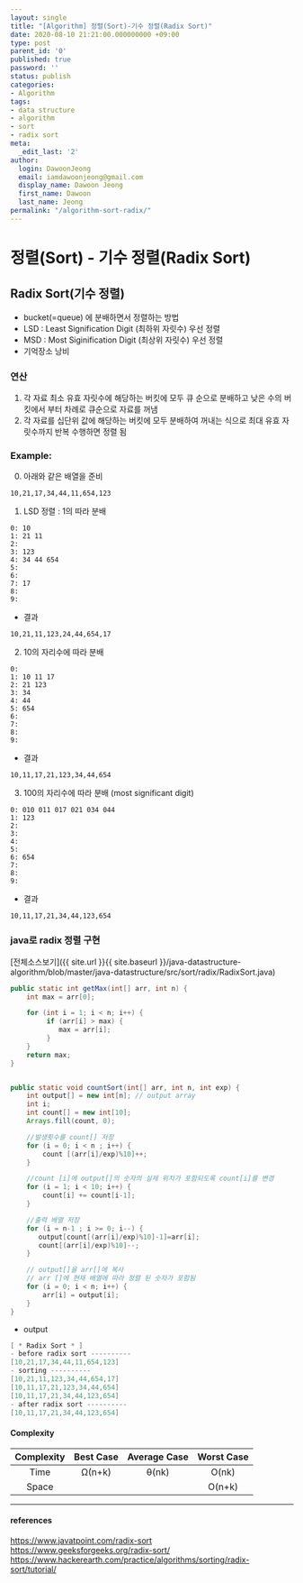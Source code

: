 ```yaml
---
layout: single
title: "[Algorithm] 정렬(Sort)-기수 정렬(Radix Sort)"
date: 2020-08-10 21:21:00.000000000 +09:00
type: post
parent_id: '0'
published: true
password: ''
status: publish
categories:
- Algorithm
tags:
- data structure
- algorithm
- sort
- radix sort
meta:
  _edit_last: '2'
author:
  login: DawoonJeong
  email: iamdawoonjeong@gmail.com
  display_name: Dawoon Jeong
  first_name: Dawoon
  last_name: Jeong
permalink: "/algorithm-sort-radix/"
---
```

# 정렬(Sort) - 기수 정렬(Radix Sort)

## Radix Sort(기수 정렬)
- bucket(=queue) 에 분배하면서 정렬하는 방법
- LSD : Least Signification Digit (최하위 자릿수) 우선 정렬
- MSD : Most Siginification Digit (최상위 자릿수) 우선 정렬
- 기억장소 낭비

### 연산
1. 각 자료 최소 유효 자릿수에 해당하는 버킷에 모두 큐 순으로 분배하고 낮은 수의 버킷에서 부터 차례로 큐순으로 자료를 꺼냄
2. 각 자료를 십단위 값에 해당하는 버킷에 모두 분배하여 꺼내는 식으로 최대 유효 자릿수까지 반복 수행하면 정렬 됨  

### Example:

0. 아래와 같은 배열을 준비  


```
10,21,17,34,44,11,654,123
```


1.  LSD 정렬  : 1의 따라 분배  


```
0: 10
1: 21 11
2:
3: 123
4: 34 44 654
5:
6:
7: 17
8:
9:
```


- 결과


```
10,21,11,123,24,44,654,17
```


2. 10의 자리수에 따라 분배


```
0:
1: 10 11 17
2: 21 123
3: 34
4: 44
5: 654
6:
7:
8:
9:
```


- 결과

```
10,11,17,21,123,34,44,654
```


3. 100의 자리수에 따라 분배 (most significant digit)


```
0: 010 011 017 021 034 044
1: 123
2:
3:
4:
5:
6: 654
7:
8:
9:
```


- 결과


```
10,11,17,21,34,44,123,654
```


### java로 radix 정렬 구현

[전체소스보기]({{ site.url }}{{ site.baseurl }}/java-datastructure-algorithm/blob/master/java-datastructure/src/sort/radix/RadixSort.java)


```java
public static int getMax(int[] arr, int n) {
    int max = arr[0];

    for (int i = 1; i < n; i++) {
         if (arr[i] > max) {
            max = arr[i];
         }
    }
    return max;
}


public static void countSort(int[] arr, int n, int exp) {
    int output[] = new int[n]; // output array
    int i;
    int count[] = new int[10];
    Arrays.fill(count, 0);

    //발생횟수를 count[] 저장
    for (i = 0; i < n ; i++) {
        count [(arr[i]/exp)%10]++;
    }

    //count [i]에 output[]의 숫자의 실제 위치가 포함되도록 count[i]를 변경
    for (i = 1; i < 10; i++) {
        count[i] += count[i-1];
    }

    //출력 배열 저장
    for (i = n-1 ; i >= 0; i--) {
       output[count[(arr[i]/exp)%10]-1]=arr[i];
       count[(arr[i]/exp)%10]--;
    }

    // output[]을 arr[]에 복사
    // arr []에 현재 배열에 따라 정렬 된 숫자가 포함됨
    for (i = 0; i < n; i++) {
        arr[i] = output[i];
    }
}
```


- output


```java
[ * Radix Sort * ]
- before radix sort ----------
[10,21,17,34,44,11,654,123]
- sorting ----------
[10,21,11,123,34,44,654,17]
[10,11,17,21,123,34,44,654]
[10,11,17,21,34,44,123,654]
- after radix sort ----------
[10,11,17,21,34,44,123,654]
```


#### Complexity


| Complexity | Best Case | Average Case | Worst Case |
|:--------:|:--------:|:--------:|:--------:|
| Time | Ω(n+k) | θ(nk) | O(nk) |
| Space | | | O(n+k) |


---

#### references
<https://www.javatpoint.com/radix-sort>   
<https://www.geeksforgeeks.org/radix-sort/>    
<https://www.hackerearth.com/practice/algorithms/sorting/radix-sort/tutorial/>  
